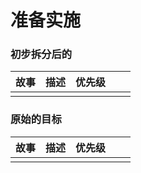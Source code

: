 # 准备实施

### 初步拆分后的

|故事|描述|优先级|||
|:---:|:---:|:---:|:---:|:---:|
|||||

### 原始的目标
|故事|描述|优先级|||
|:---:|:---:|:---:|:---:|:---:|
|||||